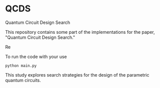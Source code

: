 # QCDS
Quantum Circuit Design Search

This repository contains some part of the implementations for the paper, "Quantum Circuit Design Search."

Re

To run the code with your use

```
python main.py

```


This study explores search strategies for the design of the parametric quantum circuits.

